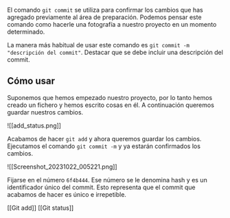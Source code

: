El comando `git commit` se utiliza para confirmar los cambios que has agregado previamente al área de preparación. Podemos pensar este comando como hacerle una fotografía a nuestro proyecto en un momento determinado.

La manera más habitual de usar este comando es `git commit -m "descripción del commit"`. Destacar que se debe incluir una descripción del commit.

## Cómo usar

Suponemos que hemos empezado nuestro proyecto, por lo tanto hemos creado un fichero y hemos escrito cosas en él. A continuación queremos guardar nuestros cambios.

![[add_status.png]]

Acabamos de hacer `git add` y ahora queremos guardar los cambios. Ejecutamos el comando `git commit -m` y ya estarán confirmados los cambios.

![[Screenshot_20231022_005221.png]]

Fijarse en el número `6f4b444`. Ese número se le denomina hash y es un identificador único del commit. Esto representa que el commit que acabamos de hacer es único e irrepetible.

[[Git add]] [[Git status]]